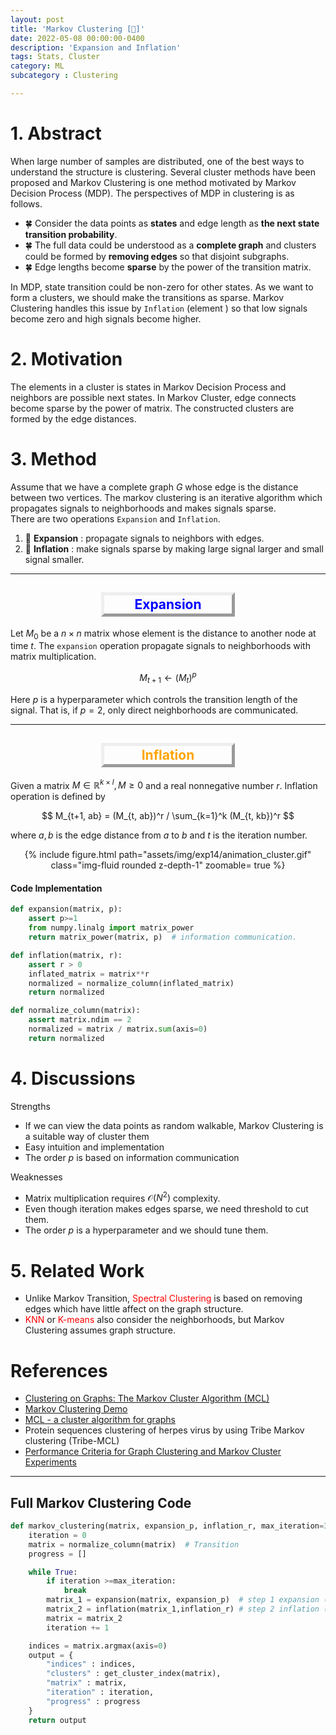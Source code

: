 ```yaml
---
layout: post
title: 'Markov Clustering [📌]'
date: 2022-05-08 00:00:00-0400
description: 'Expansion and Inflation'
tags: Stats, Cluster
category: ML
subcategory : Clustering

---
```



# 1. Abstract 
<!-- 
많은 양의 데이터가 있을 때, 이를 해석하는 좋은 방법은 유사한 데이터들을 그룹핑하여 만들어진 클러스터들을 해석하는 것이다. 
클러스터를 만드는 기준은 여러 가지가 있는데, 그 중에서 Markov Decision Process에서 영감을 받은 Markov Cluster를 소개한다. 
데이터 포인트들을 Markov적으로 생각하는 방법은 다음과 같다.
먼저 데이터 점들을 노트라고 가정하고, 점들의 길이를 Edge라고 하자. 
그러면 모든 노드들이 연결된 Complete Graph 가 만들어지고, 이 그래프에서 엣지들을 없애는 방향으로 
클러스터를 만들 수 있다. 
하나의 노드에서 출발하여 주변을 돌아다녔을 때 방문하는 점들이 클러스터의 원소가 되는 것이다. 

Markov Decision Process에서 Stationary 한 경우, 하나의 State에서 대한 방문 확률은 이웃들의 확률로부터 안정적으로 구해진다.
한 가지 문제점은 확률값이 대부분 0이 아니고 작은 값을 가지고 있다는 것이다. 이 경우, 멀리 있는 노드에 대한 Edge를 줄여야 한다. 
Markov Cluster 에서는 반복적으로 엣지의 연결성을 Sparse 하게 만듬으로써 클러스터를 강제한다. 
 -->

When large number of samples are distributed, one of the best ways to understand the structure is clustering. 
Several cluster methods have been proposed and Markov Clustering is one method motivated by Markov Decision Process (MDP). 
The perspectives of MDP in clustering is as follows. 

* 🍀 Consider the data points as **states** and edge length as **the next state transition probability**.
* 🍀 The full data could be understood as a **complete graph** and clusters could be formed by **removing edges** so that disjoint subgraphs. 
* 🍀 Edge lengths become **sparse** by the power of the transition matrix. 

In MDP, state transition could be non-zero for other states. As we want to form a clusters, we should make the transitions as sparse. 
Markov Clustering handles this issue by `Inflation` (element ) so that low signals become zero and high signals become higher. 


# 2. Motivation 
<!-- 
클러스터의 샘들은 Markov Decision Process의 State들이고 이웃들은 Transition(Random Walk)으로부터 방문하는 점들이다. Matrix에 대한 지수승으로 연결성을 Sparse 하게 만들면서 그래프의 엣지를 없앤다. 
 -->
 The elements in a cluster is states in Markov Decision Process and neighbors are possible next states. In Markov Cluster, edge connects become sparse by the power of matrix. 
The constructed clusters are formed by the edge distances. 

# 3. Method

Assume that we have a complete graph $G$ whose edge is the distance between two vertices. 
The markov clustering is an iterative algorithm which propagates signals to neighborhoods and makes signals sparse.  
There are two operations `Expansion`  and `Inflation`. 

1. 🚀 **Expansion** : propagate signals to neighbors with edges.  
2. 🚀 **Inflation** : make signals sparse by making large signal larger and small signal smaller. 



<hr/>
<center>
<h2 style='border:5px outset; color:blue; text-align:center; width:200px; padding:2px;'>
Expansion 
</h2>
</center>



Let $M_0$ be a $n\times n$ matrix whose element is the distance to another node at time $t$. The `expansion` operation propagate signals to neighborhoods with matrix multiplication.   

$$
M_{t+1} \leftarrow (M_{t})^p
$$

Here $p$ is a hyperparameter which controls the transition length of the signal. That is, if $p=2$, only direct neighborhoods are communicated.  

<hr/>

<center>
<h2 style='border:5px outset; color:orange; text-align:center; width:200px; padding:2px;'>
Inflation
</h2>
</center>


Given a matrix $M \in \mathbb{R}^{k\times l}, M \ge 0$ and a real nonnegative number $r$. 
Inflation operation is defined by 

$$
M_{t+1, ab} = (M_{t, ab})^r / \sum_{k=1}^k (M_{t, kb})^r
$$

where $a,b$ is the edge distance from $a$ to $b$ and $t$ is the iteration number. 



<center>
<div class="row mt-3">
        <div class="col-sm mt-3 mt-md-0">
            {% include figure.html path="assets/img/exp14/animation_cluster.gif" class="img-fluid rounded z-depth-1" zoomable= true %}
        </div>
</div>
</center>


#### Code Implementation 


```python
def expansion(matrix, p):
    assert p>=1
    from numpy.linalg import matrix_power
    return matrix_power(matrix, p)  # information communication. 

def inflation(matrix, r):
    assert r > 0 
    inflated_matrix = matrix**r
    normalized = normalize_column(inflated_matrix)
    return normalized

def normalize_column(matrix):
    assert matrix.ndim == 2
    normalized = matrix / matrix.sum(axis=0)
    return normalized
```






# 4. Discussions 

Strengths

* If we can view the data points as random walkable, Markov Clustering is a suitable way of cluster them 
* Easy intuition and implementation 
* The order $p$ is based on information communication  



Weaknesses

* Matrix multiplication requires $\mathcal{O}(N^2)$ complexity. 
* Even though iteration makes edges sparse, we need threshold to cut them.
* The order $p$ is a hyperparameter and we should tune them. 

# 5. Related Work 


* Unlike Markov Transition, <tag class="text-box" style='color:red;'>Spectral Clustering</tag>   is based on removing edges which have little affect on the graph structure. 
*  <div><tag class="text-box" style='color:red;'>KNN</tag> or <tag class="text-box" style='color:red;'>K-means</tag>  also consider the neighborhoods, but Markov Clustering assumes graph structure. </div>



#  References 

* [Clustering on Graphs: The Markov Cluster Algorithm (MCL)](https://sites.cs.ucsb.edu/~xyan/classes/CS595D-2009winter/MCL_Presentation2.pdf)
* [Markov Clustering Demo](https://micans.org/mcl/ani/mcl-animation.html)
* [MCL -  a cluster algorithm for graphs](https://micans.org/mcl/)
* Protein sequences clustering of herpes virus by using Tribe Markov clustering (Tribe-MCL)
* [Performance Criteria for Graph Clustering and Markov Cluster Experiments]()



<hr/>


## Full Markov Clustering Code 

```python 
def markov_clustering(matrix, expansion_p, inflation_r, max_iteration=300, save_progress=False):
    iteration = 0 
    matrix = normalize_column(matrix)  # Transition 
    progress = []

    while True:
        if iteration >=max_iteration:
            break 
        matrix_1 = expansion(matrix, expansion_p)  # step 1 expansion (information communication)
        matrix_2 = inflation(matrix_1,inflation_r) # step 2 inflation (sparse)
        matrix = matrix_2
        iteration += 1        

    indices = matrix.argmax(axis=0)
    output = {
        "indices" : indices, 
        "clusters" : get_cluster_index(matrix),
        "matrix" : matrix,
        "iteration" : iteration,
        "progress" : progress
    }
    return output
```


